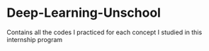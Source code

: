 # Deep-Learning-Unschool
Contains all the codes I practiced for each concept I studied in this internship program

